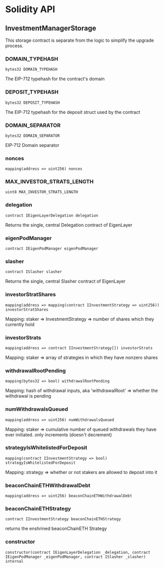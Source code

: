 # Solidity API

## InvestmentManagerStorage

This storage contract is separate from the logic to simplify the upgrade process.

### DOMAIN_TYPEHASH

```solidity
bytes32 DOMAIN_TYPEHASH
```

The EIP-712 typehash for the contract's domain

### DEPOSIT_TYPEHASH

```solidity
bytes32 DEPOSIT_TYPEHASH
```

The EIP-712 typehash for the deposit struct used by the contract

### DOMAIN_SEPARATOR

```solidity
bytes32 DOMAIN_SEPARATOR
```

EIP-712 Domain separator

### nonces

```solidity
mapping(address => uint256) nonces
```

### MAX_INVESTOR_STRATS_LENGTH

```solidity
uint8 MAX_INVESTOR_STRATS_LENGTH
```

### delegation

```solidity
contract IEigenLayerDelegation delegation
```

Returns the single, central Delegation contract of EigenLayer

### eigenPodManager

```solidity
contract IEigenPodManager eigenPodManager
```

### slasher

```solidity
contract ISlasher slasher
```

Returns the single, central Slasher contract of EigenLayer

### investorStratShares

```solidity
mapping(address => mapping(contract IInvestmentStrategy => uint256)) investorStratShares
```

Mapping: staker => InvestmentStrategy => number of shares which they currently hold

### investorStrats

```solidity
mapping(address => contract IInvestmentStrategy[]) investorStrats
```

Mapping: staker => array of strategies in which they have nonzero shares

### withdrawalRootPending

```solidity
mapping(bytes32 => bool) withdrawalRootPending
```

Mapping: hash of withdrawal inputs, aka 'withdrawalRoot' => whether the withdrawal is pending

### numWithdrawalsQueued

```solidity
mapping(address => uint256) numWithdrawalsQueued
```

Mapping: staker => cumulative number of queued withdrawals they have ever initiated. only increments (doesn't decrement)

### strategyIsWhitelistedForDeposit

```solidity
mapping(contract IInvestmentStrategy => bool) strategyIsWhitelistedForDeposit
```

Mapping: strategy => whether or not stakers are allowed to deposit into it

### beaconChainETHWithdrawalDebt

```solidity
mapping(address => uint256) beaconChainETHWithdrawalDebt
```

### beaconChainETHStrategy

```solidity
contract IInvestmentStrategy beaconChainETHStrategy
```

returns the enshrined beaconChainETH Strategy

### constructor

```solidity
constructor(contract IEigenLayerDelegation _delegation, contract IEigenPodManager _eigenPodManager, contract ISlasher _slasher) internal
```

